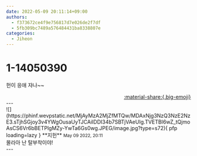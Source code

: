 ```yaml
---
date: 2022-05-09 20:11:14+09:00
authors:
  - f373672ce4f9e756817d7e026de2f7df
  - 5fb309bc7489a576484431ba8338807e
categories:
  - Jiheon
---
```


# 1-14050390

<div class="post-container" markdown="1">
<div class="content-container md-sidebar__scrollwrap" markdown="1">

헌이 응애 쟈나~~

</div>
</div>

<div style="text-align: right;" markdown="1">
<a href="https://weverse.io/fromis9/fanpost/1-14050390" style="text-align: right;">:material-share:{.big-emoji}</a>
</div>
---

<div class="comments-container md-sidebar__scrollwrap" markdown="1">
<div class="comment" markdown="1">
<div class='id-container' markdown="1">
![](https://phinf.wevpstatic.net/MjAyMzA2MjZfMTQw/MDAxNjg3NzQ3NzE2NzE3.sTjhSGjoy3v4YWgOusaUyTJCAiIDDI34b7SBTjVAeUIg.TVETBI6wZ_tQjmoAsCS6Vr6bBETPlgMZy-YwTa6Gs0wg.JPEG/image.jpg?type=s72){ pfp loading=lazy }
**<span class="artist">지헌</span>** <small>May 09 2022, 20:11</small><br>
</div>
<div class='comment-body' markdown="1">
몰라아 난 탈부착이야!
</div>
</div>
</div>
---
